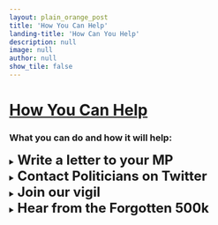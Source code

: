 ```yaml
---
layout: plain_orange_post
title: 'How You Can Help'
landing-title: 'How Can You Help'
description: null
image: null
author: null
show_tile: false
---
```

<script>window.twttr = (function(d, s, id) {
  var js, fjs = d.getElementsByTagName(s)[0],
    t = window.twttr || {};
  if (d.getElementById(id)) return t;
  js = d.createElement(s);
  js.id = id;
  js.src = "https://platform.twitter.com/widgets.js";
  fjs.parentNode.insertBefore(js, fjs);

  t._e = [];
  t.ready = function(f) {
    t._e.push(f);
  };

  return t;
}(document, "script", "twitter-wjs"));</script>

<h1><u>How You Can Help</u></h1>

<h3>What you can do and how it will help:</h3>

<details>
<summary><b><font size="+2">Write a letter to your MP</font></b></summary>

<p><b><font color="navy">[INSERT YOUR ADDRESS <br> <br> + POSTCODE]</font></b></p>

<p><b>URGENT: EVUSHELD – PREVENTATIVE COVID-19 TREATMENT </b></p>
 
<p>Dear <b><font color="navy">[INSERT NAME OF MP]</font></b>,</p>
<p>RE: EVUSHELD </p>
<p><font color="navy"><u>Option 1:</u></font> Many immunocompromised people like <b><font color="navy">[ME / MY LOVED ONE]</font></b>, who has <b><font color="navy">[CONDITION NAME]</font></b>, are still shielding/taking significant precautions, two years later, because we are at disproportionate risk of dying from Covid.</p>

<p><font color="navy"><u>Option 2:</u></font> I am writing on behalf of those who are still at disproportionate risk from Covid.</p>

<p>Immunocompromised people are also less likely to be protected by vaccines. There are over 500k people who are still at increased risk from this deadly disease, many of whom are still anxious and cannot ‘live with Covid’ like the rest of the country. <b>Evusheld is a treatment that aims to prevent Covid-19 in patients who cannot respond to vaccines.</b></p>

<p>Despite Evusheld receiving MHRA approval earlier this year, the Department of Health and Social Care has announced that it will not decide whether to procure the treatment until an appraisal is completed by the National Institute for Health and Care Excellence (NICE) in May 2023. Evusheld, however, is already being monitored as part of the RAPID C-19 initiative. Other Covid treatments and vaccines were monitored by RAPID C-19 then procured and made available before a NICE appraisal. This is because the individual and public health need for these treatments is considered greater and more urgent than the need to determine how cost-effective they are. There is a wealth of robust evidence demonstrating Evusheld’s effectiveness at preventing Covid-19 infection, and of reducing severity of illness. </p> 

<p>The latest real-world data from Israel shows that immunocompromised people who took Evusheld were half as likely to become infected with Covid, and 92% less likely to be hospitalised and/or die. Evusheld has been rolled out in 33 countries, including the United States, Canada, Japan, and France. Most of these countries have measured the impact and effectiveness of Evusheld to monitor whether it works against new variants. We want to see our Government do the same and let those left behind get back to normal.</p> 

<p>The immunocompromised urgently need a safe and effective treatment to help prevent them from getting infected with Covid, and from the severe outcomes associated with the disease.</p>

<p><b>Please can you:</b></p>
<ul class="difference">
                        <li><b>Write to the Secretary of State for Health and Social Care on my behalf and urge her to roll out Evusheld this winter.</b></li>
                        <li><b>Join our vigil on the 26th October at 12.30pm in Parliament Square, where family and friends of the Forgotten 500,000 will be gathering to represent them.</b></li>
                        </ul>

<p>I look forward to hearing from you as soon as possible.</p>

<p>Yours sincerely, </p>

<p><b><font color="navy">[YOUR NAME]</font></b></p>

</details>



<details>
<summary><b><font size="+2">Contact Politicians on Twitter</font></b></summary>

<ul class="difference">
                    <li><u>Tweets for the immunocompromised:</u></li>
                    <ul class="level_3">
                        <li><a class="twitter-share-button" href="https://twitter.com/intent/tweet?text=Help%20the%20%23Forgotten500k%20feel%20safe%20again%20%40robertjenrick.%20We%20are%20still%20at%20risk%20from%20Covid%20%E2%80%93%20we%20need%20you%20to%20roll%20out%20Evusheld%20now." data-size="large">Tweet</a> Help the #Forgotten500k feel safe again @robertjenrick. We are still at risk from Covid – we need you to roll out Evusheld now.</li>                        
                        <li><a class="twitter-share-button" href="https://twitter.com/intent/tweet?text=Help%20the%20%23Forgotten500k%20feel%20safe%20again%20%40theresecoffey.%20We%20are%20still%20at%20risk%20from%20Covid%20%E2%80%93%20we%20need%20you%20to%20roll%20out%20Evusheld%20now." data-size="large">Tweet</a> Help the #Forgotten500k feel safe again @theresecoffey. We are still at risk from Covid – we need you to roll out Evusheld now.</li>
                        <li><a class="twitter-share-button" href="https://twitter.com/intent/tweet?text=Help%20the%20%23Forgotten500k%20feel%20safe%20again%20%40trussliz.%20We%20are%20still%20at%20risk%20from%20Covid%20%E2%80%93%20we%20need%20you%20to%20roll%20out%20Evusheld%20now." data-size="large">Tweet</a> Help the #Forgotten500k feel safe again @trussliz. We are still at risk from Covid – we need you to roll out Evusheld now.</li>
                    </ul>
                    <li><u>Tweets for family members of the immunocompromised:</u></li>
                    <ul class="level_3">
                        <li><a class="twitter-share-button" href="https://twitter.com/intent/tweet?text=Help%20the%20%23Forgotten500k%20feel%20safe%20again%20%40robertjenrick.%20My%20loved%20ones%20are%20still%20at%20risk%20from%20Covid%20%E2%80%93%20we%20need%20you%20to%20roll%20out%20Evusheld%20now." data-size="large">Tweet</a> Help the #Forgotten500k feel safe again @robertjenrick. My loved ones are still at risk from Covid – we need you to roll out Evusheld now.</li>                        
                        <li><a class="twitter-share-button" href="https://twitter.com/intent/tweet?text=Help%20the%20%23Forgotten500k%20feel%20safe%20again%20%40theresecoffey.%20My%20loved%20ones%20are%20still%20at%20risk%20from%20Covid%20%E2%80%93%20we%20need%20you%20to%20roll%20out%20Evusheld%20now." data-size="large">Tweet</a> Help the #Forgotten500k feel safe again @trussliz. My loved ones are still at risk from Covid – we need you to roll out Evusheld now.</li>
                        <li><a class="twitter-share-button" href="https://twitter.com/intent/tweet?text=Help%20the%20%23Forgotten500k%20feel%20safe%20again%20%40trussliz.%20My%20loved%20ones%20are%20still%20at%20risk%20from%20Covid%20%E2%80%93%20we%20need%20you%20to%20roll%20out%20Evusheld%20now." data-size="large">Tweet</a> Help the #Forgotten500k feel safe again @theresecoffey. My loved ones are still at risk from Covid – we need you to roll out Evusheld now.</li>
                    </ul>
                        <li><u>Tweets for other supporters:</u></li>
                        <ul class="level_3">
                        <li><a class="twitter-share-button" href="https://twitter.com/intent/tweet?text=Help%20protect%20the%20%23Forgotten500k%20and%20roll%20out%20Evusheld%20urgently%20%40robertjenrick.%20We%20dealt%20with%20Covid%20together%20%E2%80%93%20we%20can%E2%80%99t%20leave%20them%20behind." data-size="large">Tweet</a> Help protect the #Forgotten500k and roll out Evusheld urgently @robertjenrick. We dealt with Covid together – we can’t leave them behind. </li>
                        <li><a class="twitter-share-button" href="https://twitter.com/intent/tweet?text=Help%20protect%20the%20%23Forgotten500k%20and%20roll%20out%20Evusheld%20urgently%20%40theresecoffey.%20We%20dealt%20with%20Covid%20together%20%E2%80%93%20we%20can%E2%80%99t%20leave%20them%20behind." data-size="large">Tweet</a> Help protect the #Forgotten500k and roll out Evusheld urgently @theresecoffey. We dealt with Covid together – we can’t leave them behind. </li>
                        <li><a class="twitter-share-button" href="https://twitter.com/intent/tweet?text=Help%20protect%20the%20%23Forgotten500k%20and%20roll%20out%20Evusheld%20urgently%20%40trussliz.%20We%20dealt%20with%20Covid%20together%20%E2%80%93%20we%20can%E2%80%99t%20leave%20them%20behind." data-size="large">Tweet</a> Help protect the #Forgotten500k and roll out Evusheld urgently @trussliz. We dealt with Covid together – we can’t leave them behind. </li>
                    </ul></ul>

</details>

<details>
<summary><b><font size="+2">Join our vigil</font></b></summary>

<p>The vigil will be held on the 26th October at 12.30pm in Parliament Square, where family and friends of the Forgotten 500,000 will be gathering to represent them. </p>
<p>Follow our <a href="https://www.facebook.com/forgotten500k/?show_switched_toast=0&show_invite_to_follow=0&show_switched_tooltip=0&show_podcast_settings=0&show_community_transition=0&show_community_review_changes=0&show_community_rollback=0&show_follower_visibility_disclosure=0/"> Facebook page</a> for updates on the Vigil.
</p>

</details>



<details>
<summary><b><font size="+2">Hear from the Forgotten 500k</font></b></summary>

<p>Listen to and read their <a href="https://getevusheld.uk/hear-our-stories/">stories and personal impact statements</a>.</p>

</details>
